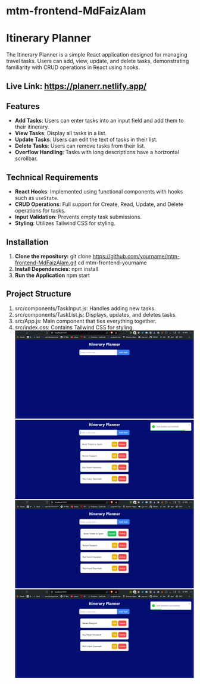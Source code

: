 # mtm-frontend-MdFaizAlam
# Itinerary Planner

The Itinerary Planner is a simple React application designed for managing travel tasks. Users can add, view, update, and delete tasks, demonstrating familiarity with CRUD operations in React using hooks.
## Live Link: https://planerr.netlify.app/

## Features

- **Add Tasks**: Users can enter tasks into an input field and add them to their itinerary.
- **View Tasks**: Display all tasks in a list.
- **Update Tasks**: Users can edit the text of tasks in their list.
- **Delete Tasks**: Users can remove tasks from their list.
- **Overflow Handling**: Tasks with long descriptions have a horizontal scrollbar.

## Technical Requirements

- **React Hooks**: Implemented using functional components with hooks such as `useState`.
- **CRUD Operations**: Full support for Create, Read, Update, and Delete operations for tasks.
- **Input Validation**: Prevents empty task submissions.
- **Styling**: Utilizes Tailwind CSS for styling.

## Installation

1. **Clone the repository:**
   git clone https://github.com/yourname/mtm-frontend-MdFaizAlam.git
   cd mtm-frontend-yourname
2. **Install Dependencies:**
    npm install
3. **Run the Application**
    npm start

## Project Structure
1. src/components/TaskInput.js: Handles adding new tasks.
2. src/components/TaskList.js: Displays, updates, and deletes tasks.
3. src/App.js: Main component that ties everything together.
4. src/index.css: Contains Tailwind CSS for styling.
![HomePage](image-3.png)
![Adding Task](image.png)
![updating](image-1.png)
![Deleting](image-2.png)